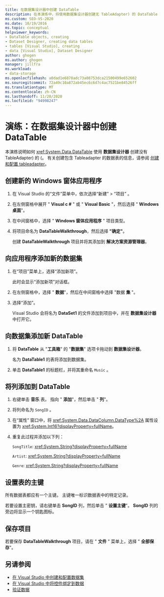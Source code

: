 ```yaml
---
title: 在数据集设计器中创建 DataTable
description: 在本演练中，将使用数据集设计器创建无 TableAdapter) 的 DataTable (。 创建新的 Windows 窗体应用程序，并向其添加新的数据集。
ms.custom: SEO-VS-2020
ms.date: 10/19/2016
ms.topic: conceptual
helpviewer_keywords:
- DataTable objects, creating
- Dataset Designer, creating data tables
- tables [Visual Studio], creating
- data [Visual Studio], Dataset Designer
author: ghogen
ms.author: ghogen
manager: jillfra
ms.workload:
- data-storage
ms.openlocfilehash: a0dad1e6878adc73a08753dca21500499e652602
ms.sourcegitcommit: 72a49c10a872ab45ec6c6d7c4ac7521be84526ff
ms.translationtype: MT
ms.contentlocale: zh-CN
ms.lasthandoff: 11/20/2020
ms.locfileid: "94998247"
---
```

# <a name="walkthrough-create-a-datatable-in-the-dataset-designer"></a>演练：在数据集设计器中创建 DataTable

本演练说明如何 <xref:System.Data.DataTable> 使用 **数据集设计器** 创建没有 TableAdapter) 的 (。 有关创建包含 Tableadapter 的数据表的信息，请参阅 [创建和配置 tableadapter](../data-tools/create-and-configure-tableadapters.md)。

## <a name="create-a-new-windows-forms-application"></a>创建新的 Windows 窗体应用程序

1. 在 Visual Studio 的“文件”菜单中，依次选择“新建” > “项目”    。

2. 在左侧窗格中展开 " **Visual c #** " 或 " **Visual Basic** "，然后选择 " **Windows 桌面**"。

3. 在中间窗格中，选择 " **Windows 窗体应用程序** " 项目类型。

4. 将项目命名为 **DataTableWalkthrough**，然后选择 **"确定"**。

     创建 **DataTableWalkthrough** 项目并将其添加到 **解决方案资源管理器**。

## <a name="add-a-new-dataset-to-the-application"></a>向应用程序添加新的数据集

1. 在“项目”菜单上，选择“添加新项”。

     此时会显示“添加新项”对话框。

2. 在左侧窗格中，选择 " **数据**"，然后在中间窗格中选择 "数据 **集** "。

3. 选择“添加”。

     Visual Studio 会将名为 **DataSet1** 的文件添加到项目中，并在 **数据集设计器** 中打开它。

## <a name="add-a-new-datatable-to-the-dataset"></a>向数据集添加新 DataTable

1. 将 **DataTable** 从 "**工具箱**" 的 "**数据集**" 选项卡拖动到 **数据集设计器**。

     名为 **DataTable1** 的表将添加到数据集。

2. 单击 **DataTable1** 的标题栏，并将其重命名 `Music` 。

## <a name="add-columns-to-the-datatable"></a>将列添加到 DataTable

1. 右键单击 **音乐** 表。 指向 " **添加**"，然后单击 " **列**"。

2. 将列命名为 `SongID` 。

3. 在“属性”  窗口中，将 <xref:System.Data.DataColumn.DataType%2A> 属性设置为 <xref:System.Int16?displayProperty=fullName>。

4. 重复此过程并添加以下列：

     `SongTitle`: <xref:System.String?displayProperty=fullName>

     `Artist`: <xref:System.String?displayProperty=fullName>

     `Genre`: <xref:System.String?displayProperty=fullName>

## <a name="set-the-primary-key-for-the-table"></a>设置表的主键

所有数据表都应有一个主键。 主键唯一标识数据表中的特定记录。

若要设置主密钥，请右键单击 **SongID** 列，然后单击 " **设置主键**"。 **SongID** 列的旁边将显示一个钥匙图标。

## <a name="save-your-project"></a>保存项目

若要保存 **DataTableWalkthrough** 项目，请在 " **文件** " 菜单上，选择 " **全部保存**"。

## <a name="see-also"></a>另请参阅

- [在 Visual Studio 中创建和配置数据集](../data-tools/create-and-configure-datasets-in-visual-studio.md)
- [在 Visual Studio 中将控件绑定到数据](../data-tools/bind-controls-to-data-in-visual-studio.md)
- [验证数据](../data-tools/validate-data-in-datasets.md)

